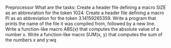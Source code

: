 Preprocessor
What are the tasks:
Create a header file defining a macro SIZE as an abbreviation for the token 1024.
Create a header file defining a macro PI as an abbreviation for the token 3.14159265359.
Write a program that prints the name of the file it was compiled from, followed by a new line.
Write a function-like macro ABS(x) that computes the absolute value of a number x.
Write a function-like macro SUM(x, y) that computes the sum of the numbers x and y:wq
